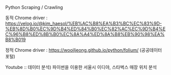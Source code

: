 Python Scraping / Crawling

동적 Chrome driver : https://velog.io/@kim_haesol/%EB%AC%B8%EA%B3%BC%EC%83%9D-%EB%8D%B0%EC%9D%B4%ED%84%B0%EC%82%AC%EC%9D%B4%EC%96%B8%ED%8B%B0%EC%8A%A4%ED%8A%B8%EB%90%98%EA%B8%B019

정적 Chrome driver : https://wooiljeong.github.io/python/folium/
(공공데이터포털)

Youtube :: 데이터 분석) 파이썬을 이용한 서울시 이디야, 스타벅스 매장 위치 분석

